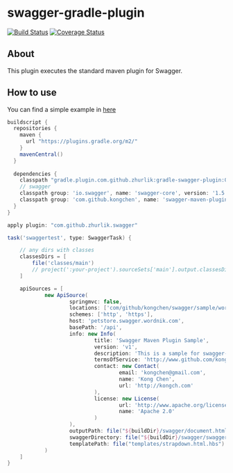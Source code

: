 # swagger-gradle-plugin    
[![Build Status](https://travis-ci.org/zhurlik/gradle-swagger-plugin.svg?branch=master)](https://travis-ci.org/zhurlik/gradle-swagger-plugin)
[![Coverage Status](https://coveralls.io/repos/zhurlik/gradle-swagger-plugin/badge.png)](https://coveralls.io/r/zhurlik/gradle-swagger-plugin)    

## About
This plugin executes the standard maven plugin for Swagger.

## How to use    
You can find a simple example in [here](samples/build.gradle)    

```groovy
buildscript {
  repositories {
    maven {
      url "https://plugins.gradle.org/m2/"
    }
    mavenCentral()
  }
  
  dependencies {
    classpath "gradle.plugin.com.github.zhurlik:gradle-swagger-plugin:0.1"
    // swagger
    classpath group: 'io.swagger', name: 'swagger-core', version: '1.5.10'
    classpath group: 'com.github.kongchen', name: 'swagger-maven-plugin', version: '3.1.4'
  }
}

apply plugin: "com.github.zhurlik.swagger"    

task('swaggertest', type: SwaggerTask) {

    // any dirs with classes
    classesDirs = [
        file('classes/main')
        // project(':your-project').sourceSets['main'].output.classesDir
    ]

    apiSources = [
            new ApiSource(
                    springmvc: false,
                    locations: ['com/github/kongchen/swagger/sample/wordnik/resource'],
                    schemes: ['http', 'https'],
                    host: 'petstore.swagger.wordnik.com',
                    basePath: '/api',
                    info: new Info(
                            title: 'Swagger Maven Plugin Sample',
                            version: 'v1',
                            description: 'This is a sample for swagger-maven-plugin',
                            termsOfService: 'http://www.github.com/kongchen/swagger-maven-plugin',
                            contact: new Contact(
                                    email: 'kongchen@gmail.com',
                                    name: 'Kong Chen',
                                    url: 'http://kongch.com'
                            ),
                            license: new License(
                                    url: 'http://www.apache.org/licenses/LICENSE-2.0.html',
                                    name: 'Apache 2.0'
                            )
                    ),
                    outputPath: file("${buildDir}/swagger/document.html").path,
                    swaggerDirectory: file("${buildDir}/swagger/swagger-ui").path,
                    templatePath: file("templates/strapdown.html.hbs")
            )
    ]
}
```